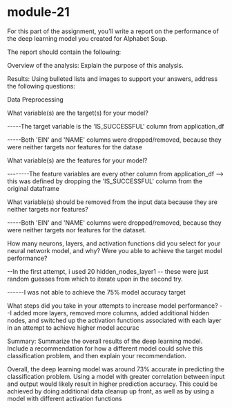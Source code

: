 # module-21
For this part of the assignment, you’ll write a report on the performance of the deep learning model you created for Alphabet Soup.

The report should contain the following:

Overview of the analysis: Explain the purpose of this analysis.

Results: Using bulleted lists and images to support your answers, address the following questions:

Data Preprocessing

What variable(s) are the target(s) for your model?

-----The target variable is the 'IS_SUCCESSFUL' column from application_df

-----Both 'EIN' and 'NAME' columns were dropped/removed, because they were neither targets nor features for the datase


What variable(s) are the features for your model?

--------The feature variables are every other column from application_df --> this was defined by dropping the 'IS_SUCCESSFUL' column from the original dataframe


What variable(s) should be removed from the input data because they are neither targets nor features?

-----Both 'EIN' and 'NAME' columns were dropped/removed, because they were neither targets nor features for the dataset.



How many neurons, layers, and activation functions did you select for your neural network model, and why?
Were you able to achieve the target model performance?

--In the first attempt, i used 20 hidden_nodes_layer1 
-- these were just random guesses from which to iterate upon in the second try.

------I was not able to achieve the 75% model accuracy target

What steps did you take in your attempts to increase model performance?
--I added more layers, removed more columns, added additional hidden nodes, and switched up the activation functions associated with each layer in an attempt to achieve higher model accurac


Summary: Summarize the overall results of the deep learning model. Include a recommendation for how a different model could solve this classification problem, and then explain your recommendation.

Overall, the deep learning model was around 73% accurate in predicting the classification problem. Using a model with greater correlation between input and output would likely result in higher prediction accuracy. This could be achieved by doing additional data cleanup up front, as well as by using a model with different activation functions
